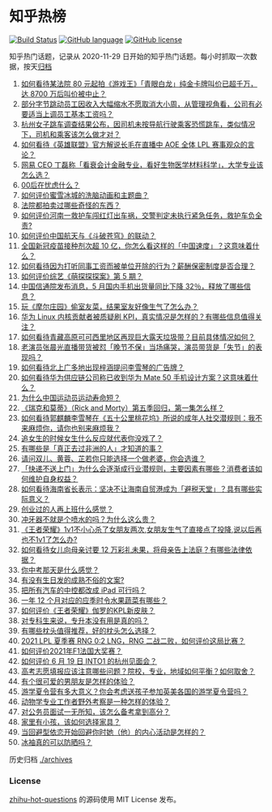 # 知乎热榜
[![Build Status](https://github.com/ToWeLong/zhihu-hot-questions/workflows/CI/badge.svg)](https://github.com/ToWeLong/zhihu-hot-questions/actions)
[![GitHub language](https://img.shields.io/badge/language-golang-orange.svg)](https://golang.org/)
[![GitHub license](https://img.shields.io/github/license/ToWeLong/zhihu-hot-questions)](https://github.com/ToWeLong/zhihu-hot-questions/blob/main/LICENSE)

知乎热门话题，记录从 2020-11-29 日开始的知乎热门话题。每小时抓取一次数据，按天[归档](./archives)

<!-- BEGIN -->

1. [如何看待某法院 80 元起拍《游戏王》「青眼白龙」纯金卡牌叫价已超千万，达 8700 万后叫价被中止？](https://www.zhihu.com/question/466353604)
1. [部分字节跳动员工因收入大幅缩水不愿取消大小周，从管理视角看，公司有必要适当上调员工基本工资吗？](https://www.zhihu.com/question/465515777)
1. [杭州女子跳车调查结果公布，因司机未按导航行驶乘客恐慌跳车，类似情况下，司机和乘客该怎么做才对？](https://www.zhihu.com/question/466324039)
1. [如何看待《英雄联盟》官方解说长毛在直播中 AOE 全体 LPL 赛事观众的言论？](https://www.zhihu.com/question/466051512)
1. [网易 CEO 丁磊称「看衰会计金融专业，看好生物医学材料科学」，大学专业该怎么选？](https://www.zhihu.com/question/466254911)
1. [00后在忧虑什么？](https://www.zhihu.com/question/393450972)
1. [如何评价蜜雪冰城的洗脑动画和主题曲？](https://www.zhihu.com/question/466309186)
1. [法院都拍卖过哪些奇怪的东西？](https://www.zhihu.com/question/299977989)
1. [如何评价河南一救护车闯红灯出车祸，交警判定未执行紧急任务，救护车负全责?](https://www.zhihu.com/question/465874196)
1. [如何评价中国航天与《斗破苍穹》的联动？](https://www.zhihu.com/question/465538922)
1. [全国新冠疫苗接种剂次超 10 亿，你怎么看这样的「中国速度」？这意味着什么？](https://www.zhihu.com/question/466136436)
1. [如何看待因为打听同事工资而被单位开除的行为？薪酬保密制度是否合理？](https://www.zhihu.com/question/466073910)
1. [如何评价综艺《萌探探探案》第 5 期？](https://www.zhihu.com/question/465842205)
1. [中国信通院发布消息，5 月国内手机出货量同比下降 32％，释放了哪些信息？](https://www.zhihu.com/question/465502394)
1. [玩《摩尔庄园》偷室友菜，结果室友好像生气了怎么办？](https://www.zhihu.com/question/463770388)
1. [华为 Linux 内核贡献者被质疑刷 KPI，真实情况是怎样的？有哪些信息值得关注？](https://www.zhihu.com/question/466111598)
1. [如何看待青藏高原可可西里地区再现巨大露天垃圾带？目前具体情况如何？](https://www.zhihu.com/question/466184215)
1. [老演员张晨光直播带货被怼「晚节不保」当场痛哭，演员带货是「失节」的表现吗？](https://www.zhihu.com/question/465949886)
1. [如何看待北上广多地出现梓涵提问李雪琴的广告牌？](https://www.zhihu.com/question/465101848)
1. [如何看待华为供应链公司称已收到华为 Mate 50 手机设计方案？这意味着什么？](https://www.zhihu.com/question/466148710)
1. [为什么中国运动员运动寿命短？](https://www.zhihu.com/question/50191573)
1. [《瑞克和莫蒂》（Rick and Morty）第五季回归，第一集怎么样？](https://www.zhihu.com/question/466279343)
1. [如何看待郭麒麟李雪琴在《五十公里桃花坞》所说的成年人社交潜规则：我不来麻烦你，请你也别来麻烦我？](https://www.zhihu.com/question/466111211)
1. [追女生的时候女生什么反应就代表你没戏了？](https://www.zhihu.com/question/437267039)
1. [有哪些是「真正去过非洲的人」才知道的事？](https://www.zhihu.com/question/463859117)
1. [请问双儿、黄蓉、芷若你只能选择一个做老婆，你会选谁？](https://www.zhihu.com/question/466002351)
1. [「快递不送上门」为什么会逐渐成行业潜规则，主要因素有哪些？消费者该如何维护自身权益？](https://www.zhihu.com/question/466340505)
1. [如何看待海南省长表示：坚决不让海南自贸港成为「避税天堂」？具有哪些实际意义？](https://www.zhihu.com/question/466284419)
1. [创业过的人再上班什么感觉？](https://www.zhihu.com/question/458719620)
1. [冲牙器不就是个喷水的吗？为什么这么贵？](https://www.zhihu.com/question/385465810)
1. [《王者荣耀》1v1不小心杀了女朋友两次,女朋友生气了直接点了投降,说以后再也不1v1了怎么办?](https://www.zhihu.com/question/465443786)
1. [如何看待女儿向母亲讨要 12 万彩礼未果，将母亲告上法庭？有哪些法律依据？](https://www.zhihu.com/question/466079009)
1. [你中考那天是什么感觉？](https://www.zhihu.com/question/387881309)
1. [有没有生日发的成熟不俗的文案?](https://www.zhihu.com/question/413422913)
1. [把所有汽车的中控都改成 iPad 可行吗？](https://www.zhihu.com/question/26640735)
1. [一年 12 个月对应的应季时令水果蔬菜有哪些？](https://www.zhihu.com/question/21026884)
1. [如何评价《王者荣耀》伽罗的KPL新皮肤？](https://www.zhihu.com/question/464788987)
1. [对专科生来说，专升本没有用是真的吗？](https://www.zhihu.com/question/456766596)
1. [有哪些枕头值得推荐，好的枕头怎么选择？](https://www.zhihu.com/question/27206297)
1. [2021 LPL 夏季赛 RNG 0:2 LNG，RNG 二战二败，如何评价这局比赛？](https://www.zhihu.com/question/466171736)
1. [如何评价2021年F1法国大奖赛？](https://www.zhihu.com/question/463458935)
1. [如何评价 6 月 19 日 INTO1 的杭州见面会？](https://www.zhihu.com/question/466005917)
1. [高考志愿填报应该注意哪些问题？院校，专业，地域如何平衡？如何取舍？](https://www.zhihu.com/question/462670569)
1. [有个很可爱的男朋友是怎样的体验？](https://www.zhihu.com/question/27765219)
1. [游学夏令营有多大意义？你会考虑送孩子参加英美各国的游学夏令营吗？](https://www.zhihu.com/question/462876869)
1. [动物学专业工作者野外考察是一种怎样的体验？](https://www.zhihu.com/question/52589324)
1. [对公务员面试一无所知，该怎么备考拿到高分？](https://www.zhihu.com/question/366961967)
1. [家里有小孩，该如何选择家具？](https://www.zhihu.com/question/287257063)
1. [当回避型依恋开始回避你时她（他）的内心活动是怎样的？](https://www.zhihu.com/question/337217828)
1. [冰袖真的可以防晒吗？](https://www.zhihu.com/question/324378524)

<!-- END -->

历史归档 [./archives](./archives)


### License
[zhihu-hot-questions](https://github.com/towelong/zhihu-hot-questions) 的源码使用 MIT License 发布。